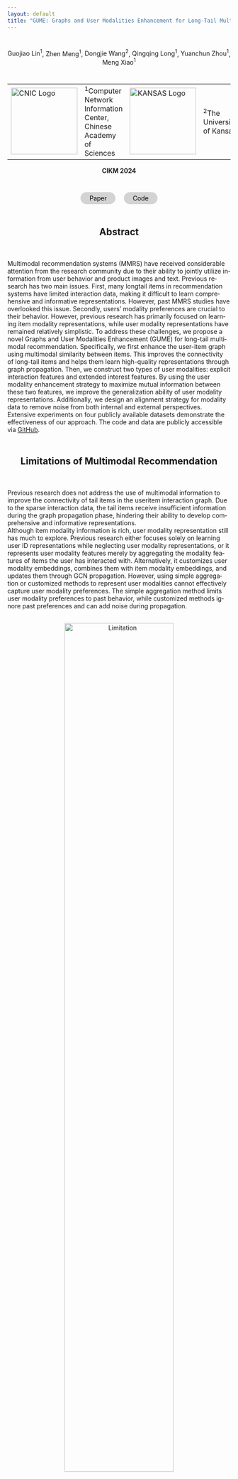 ```yaml
---
layout: default
title: "GUME: Graphs and User Modalities Enhancement for Long-Tail Multimodal Recommendation"
---
```

<div style="text-align: center;margin-top: 40px;">
  <a href="https://guojiaolin.github.io/" style="text-decoration: none; color: inherit;" onmouseover="this.style.color='blue'" onmouseout="this.style.color='inherit'">Guojiao Lin<sup>1</sup></a>, 
  Zhen Meng<sup>1</sup>, 
  <a href="https://wangdongjie100.github.io/" style="text-decoration: none; color: inherit;" onmouseover="this.style.color='blue'" onmouseout="this.style.color='inherit'">Dongjie Wang<sup>2</sup></a>, 
  <a href="https://scholar.google.com.hk/citations?user=283USTgAAAAJ&hl=zh-CN&oi=sra" style="text-decoration: none; color: inherit;" onmouseover="this.style.color='blue'" onmouseout="this.style.color='inherit'">Qingqing Long<sup>1</sup></a>, 
  <a href="https://scholar.google.com.hk/citations?user=r7_Yfj8AAAAJ&hl=zh-CN&oi=sra" style="text-decoration: none; color: inherit;" onmouseover="this.style.color='blue'" onmouseout="this.style.color='inherit'">Yuanchun Zhou<sup>1</sup></a>, 
  <a href="https://coco11563.github.io/" style="text-decoration: none; color: inherit;" onmouseover="this.style.color='blue'" onmouseout="this.style.color='inherit'">Meng Xiao<sup>1</sup></a>
</div>

<table style="margin-top: 40px;">
  <tr>
    <td><img src="/mypaper/GUME/images/cnic.jpg" alt="CNIC Logo" width="150"></td>
    <td><sup>1</sup>Computer Network Information Center, Chinese Academy of Sciences</td>
    <td><img src="/mypaper/GUME/images/KU.png" alt="KANSAS Logo" width="150"></td>
    <td><sup>2</sup>The University of Kansas</td>
  </tr>
</table>

<div style="text-align: center;"><strong>CIKM 2024</strong></div>

<div style="text-align: center; margin-top: 40px;">
  <a href="https://arxiv.org/abs/2407.12338" target="_blank" style="text-decoration:none; background-color: #d3d3d3; color: black; padding: 5px 20px; border-radius: 20px; margin-right: 15px; display: inline-block;">
    Paper
  </a>
  <a href="https://github.com/NanGongNingYi/GUME" target="_blank" style="text-decoration:none; background-color: #d3d3d3; color: black; padding: 5px 20px; border-radius: 20px; display: inline-block;">
    Code
  </a>
</div>

<h2 style="text-align: center; margin-top: 50px; margin-bottom: 50px;">Abstract</h2>
<div style="overflow-wrap: break-word; word-wrap: break-word; hyphens: auto;" lang="en">
Multimodal recommendation systems (MMRS) have received considerable attention from the research community due to their ability to jointly utilize information from user behavior and product images and text. Previous research has two main issues. First, many longtail items in recommendation systems have limited interaction data, making it difficult to learn comprehensive and informative representations. However, past MMRS studies have overlooked this issue. Secondly, users’ modality preferences are crucial to their behavior. However, previous research has primarily focused on learning item modality representations, while user modality representations have remained relatively simplistic. To address these challenges, we propose a novel Graphs and User Modalities Enhancement (GUME) for long-tail multimodal recommendation. Specifically, we first enhance the user-item graph using multimodal similarity between items. This improves the connectivity of long-tail items and helps them learn high-quality representations through graph propagation. Then, we construct two types of user modalities: explicit interaction features and extended interest features. By using the user modality enhancement strategy to maximize mutual information between these two features, we improve the generalization ability of user modality representations. Additionally, we design an alignment strategy for modality data to remove noise from both internal and external perspectives. Extensive experiments on four publicly available datasets demonstrate the effectiveness of our approach. The code and data are publicly accessible via <a href="https://github.com/NanGongNingYi/GUME" target="_blank">GitHub</a>.
</div>

<h2 style="text-align: center; margin-top: 50px; margin-bottom: 50px;">Limitations of Multimodal Recommendation</h2>
<div style="overflow-wrap: break-word; word-wrap: break-word; hyphens: auto;" lang="en">
Previous research does not address the use of multimodal information to improve the connectivity of tail items in the useritem interaction graph. Due to the sparse interaction data, the tail items receive insufficient information during the graph propagation phase, hindering their ability to develop comprehensive and informative representations.
</div>

<div style="overflow-wrap: break-word; word-wrap: break-word; hyphens: auto;" lang="en">
Although item modality information is rich, user modality representation still has much to explore. Previous research either focuses solely on learning user ID representations while neglecting user modality representations, or it represents user modality features merely by aggregating the modality features of items the user has interacted with. Alternatively, it customizes user modality embeddings, combines them with item modality embeddings, and updates them through GCN propagation. However, using simple aggregation or customized methods to represent user modalities cannot effectively capture user modality preferences. The simple aggregation method limits user modality preferences to past behavior, while customized methods ignore past preferences and can add noise during propagation.
</div>

<div style="text-align: center;">
<img src="/mypaper/GUME/images/limitation.png" alt="Limitation" style="margin-top: 30px; margin-bottom: 30px; width: 70%; max-width: 500px; height: auto;">
</div>

<h2 style="text-align: center; margin-top: 50px; margin-bottom: 50px;">Method</h2>

<h3 style="margin-top: 30px; margin-bottom: 30px;">Enhancing User-Item Graph</h3>
<div style="overflow-wrap: break-word; word-wrap: break-word; hyphens: auto;" lang="en">
We introduce a strategy based on multimodal similarity to identify semantic neighbors. Specifically, this is implemented by utilizing the modality item graph. This graph keeps only the top-k neighbors with the highest similarity scores for each item, and we use it to identify items that are similar to the target item across multiple modalities (textual and visual). We then define these items as the semantic neighbors of the target item.
</div>

<h3 style="margin-top: 30px; margin-bottom: 30px;">The overview of GUME</h3>
<div style="overflow-wrap: break-word; word-wrap: break-word; hyphens: auto;" lang="en">
We first utilize a graph convolutional network to extract explicit interaction features and extended interest features. Then, we separate and aggregate the attributes of the explicit interaction features to achieve denoising. We maximize the mutual information between explicit interaction features and extended interest features. Finally, we align information within internal modalities as well as between modalities and external behaviors.
</div>

<div style="text-align: center;">
  <img src="/mypaper/GUME/images/method.png" alt="Method" style="margin-top: 30px; margin-bottom: 30px; max-width: 100%; height: auto;">
</div>

<h3 style="margin-top: 30px; margin-bottom: 30px;">The main contributions</h3>
<div style="overflow-wrap: break-word; word-wrap: break-word; hyphens: auto;" lang="en">
  <strong>•</strong> We propose a strategy to enhance user-item graphs based on multimodal similarity, improving the connectivity of tail items.<br>
  <strong>•</strong> We develop a user modality enhancement strategy that improves the generalization ability of user modality representations, enabling them to effectively adapt to new products or changes in user behavior, even without direct interaction data.<br>
  <strong>•</strong> We design an alignment strategy from internal and external perspectives to capture commonalities within modalities as well as between modalities and external behaviors, thereby achieving a denoising effect.<br>
  <strong>•</strong> We conduct comprehensive experiments on four public Amazon datasets to demonstrate the unique advantages of our GUME.
</div>

<h2 style="text-align: center; margin-top: 50px; margin-bottom: 50px;">Experiments</h2>

<h3 style="margin-top: 30px; margin-bottom: 30px;">Performance Comparison</h3>
<div style="overflow-wrap: break-word; word-wrap: break-word; hyphens: auto;" lang="en">
Our GUME model achieved excellent performance across multiple metrics, surpassing traditional recommendation models and multimodal recommendation models. Specifically, in terms of Recall@20 for Sports, Clothing, and Electronics, GUME outperforms the best baseline by 2.28%, 3.54%, and 3.82% respectively; while in terms of NDCG@20, it shows improvements of 3.13%, 5.67%, and 2.65%. On the Baby dataset, GUME ties with the best baseline in Recall@20 and improves by 2.22% over the best baseline in NDCG@20. The results validate the effectiveness of our GUME.
</div>

<div style="text-align: center;">
<img src="/mypaper/GUME/images/performance.png" alt="Performance" style="margin-top: 30px; margin-bottom: 30px; max-width: 100%; height: auto;">
</div>

<h3 style="margin-top: 30px; margin-bottom: 30px;">Ablation Study</h3>
<div style="overflow-wrap: break-word; word-wrap: break-word; hyphens: auto;" lang="en">
In our work, GUME comprises the modules Graph Enhancement, Alignment for Capturing Commonalities and User Modality Augment. To thoroughly examine the impact of these modules, we conduct comprehensive ablation studies. We use "w/o XX" to denote the absence of a specific module, meaning "without XX".
</div>

<div style="text-align: center;">
<img src="/mypaper/GUME/images/ablation.png" alt="Ablation Study" style="margin-top: 30px; margin-bottom: 30px; max-width: 70%; height: auto;">
</div>

<h3 style="margin-top: 30px; margin-bottom: 30px;">Comparisons on Tail Items Performance</h3>
<div style="overflow-wrap: break-word; word-wrap: break-word; hyphens: auto;" lang="en">
To validate whether enhancing the user-item graph based on multimodal similarity can improve the recommendation performance for tail items, we conducted experiments on the Clothing dataset. Specifically, we divided items into five equally sized groups according to the node degree in the user-item bipartite graph, as shown in Figure 2. In recommendation systems, 20% of items account for 80% of interactions. Therefore, we define the top 1/5 of items as head items, while the remaining 4/5 are defined as tail items. The larger the x-axis value, the lower the node degree, and the less popular the item. We compared the performance of GUME, w/o GE, and MENTOR.
</div>
<div style="overflow-wrap: break-word; word-wrap: break-word; hyphens: auto;" lang="en">
The results show that graph enhancement can improve the recommendation performance for tail items. Although removing graph enhancement can improve the recommendation performance for head items, the overall performance decreases due to the decline in tail item performance, which is consistent with the findings of GALORE. Additionally, GUME outperforms MENTOR for both head and tail items, indicating that our graph enhancement strategy effectively improves recommendation performance for long-tail distribution data.
</div>
<div style="text-align: center;">
<img src="/mypaper/GUME/images/long_tail.png" alt="Comparisons" style="margin-top: 30px; margin-bottom: 30px; max-width: 80%; height: auto;">
</div>

<h3 style="margin-top: 30px; margin-bottom: 30px;">Visualization Analysis</h3>
<div style="overflow-wrap: break-word; word-wrap: break-word; hyphens: auto;" lang="en">
To further validate the effectiveness of the user modality enhancement component, we visualize the distribution of user modality representations within the Sports dataset. We compare two models, w/o UM and GUME, as mentioned in ablation study. Specifically, we randomly select 1000 user instances from the Sports dataset and employ t-SNE to map the user modality representations to two-dimensional space.
</div>
<div style="overflow-wrap: break-word; word-wrap: break-word; hyphens: auto;" lang="en">
The results, illustrated in figure 3, show that the user modality distribution of GUME is more uniform, while the distribution of w/o UM is more dispersed. Previous research has demonstrated that the uniformity of representation significantly influences recommendation performance. This explains why GUME is effective in enhancing user modality representation.
</div>
<div style="text-align: center;">
<img src="/mypaper/GUME/images/distribution.png" alt="Visualization" style="margin-top: 30px; margin-bottom: 30px; max-width: 80%; height: auto;">
</div>

<h2 style="text-align: center; margin-top: 50px; margin-bottom: 50px;">BibTeX</h2>
<div style="background-color: #f5f5f5; padding: 20px; border-radius: 5px; font-family: monospace; white-space: pre-wrap; line-height: 1.5;">
@article{lin2024gume,<br>
title={GUME: Graphs and User Modalities Enhancement for Long-Tail Multimodal Recommendation},<br>
author={Lin, Guojiao and Meng, Zhen and Wang, Dongjie and Long, Qingqing and Zhou, Yuanchun and Xiao, Meng},<br>
journal={arXiv preprint arXiv:2407.12338},<br>
year={2024}<br>
}
</div>